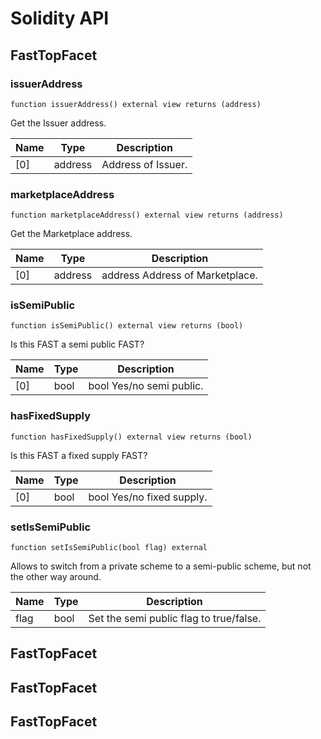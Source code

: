 # Solidity API

## FastTopFacet

### issuerAddress

```solidity
function issuerAddress() external view returns (address)
```

Get the Issuer address.

| Name | Type | Description |
| ---- | ---- | ----------- |
| [0] | address | Address of Issuer. |

### marketplaceAddress

```solidity
function marketplaceAddress() external view returns (address)
```

Get the Marketplace address.

| Name | Type | Description |
| ---- | ---- | ----------- |
| [0] | address | address Address of Marketplace. |

### isSemiPublic

```solidity
function isSemiPublic() external view returns (bool)
```

Is this FAST a semi public FAST?

| Name | Type | Description |
| ---- | ---- | ----------- |
| [0] | bool | bool Yes/no semi public. |

### hasFixedSupply

```solidity
function hasFixedSupply() external view returns (bool)
```

Is this FAST a fixed supply FAST?

| Name | Type | Description |
| ---- | ---- | ----------- |
| [0] | bool | bool Yes/no fixed supply. |

### setIsSemiPublic

```solidity
function setIsSemiPublic(bool flag) external
```

Allows to switch from a private scheme to a semi-public scheme,
 but not the other way around.

| Name | Type | Description |
| ---- | ---- | ----------- |
| flag | bool | Set the semi public flag to true/false. |

## FastTopFacet

## FastTopFacet

## FastTopFacet

